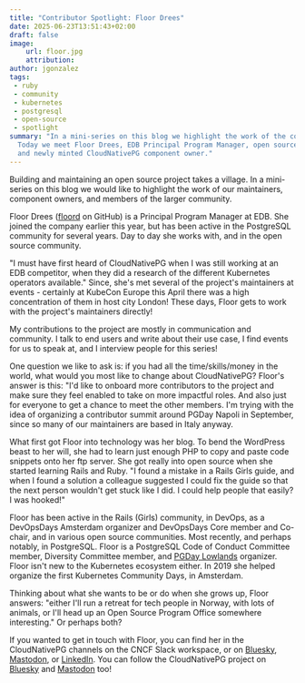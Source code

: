 ```yaml
---
title: "Contributor Spotlight: Floor Drees"
date: 2025-06-23T13:51:43+02:00
draft: false
image:
    url: floor.jpg
    attribution:
author: jgonzalez
tags:
 - ruby
 - community
 - kubernetes
 - postgresql
 - open-source
 - spotlight
summary: "In a mini-series on this blog we highlight the work of the community.
  Today we meet Floor Drees, EDB Principal Program Manager, open source advocate, 
  and newly minted CloudNativePG component owner." 
---
```


Building and maintaining an open source project takes a village. In a
mini-series on this blog we would like to highlight the work of our
maintainers, component owners, and members of the larger community.

Floor Drees ([floord](https://github.com/floord) on GitHub) is a Principal Program Manager at EDB. 
She joined the company earlier this year, but has been active in the PostgreSQL 
community for several years. Day to day she works with, and in the open source 
community.

"I must have first heard of CloudNativePG when I was still working at an EDB 
competitor, when they did a research of the different Kubernetes operators 
available." Since, she's met several of the project's maintainers at events - 
certainly at KubeCon Europe this April there was a high concentration of them 
in host city London! These days, Floor gets to work with the project's 
maintainers directly!

My contributions to the project are mostly in communication and community. 
I talk to end users and write about their use case, I find events for us to 
speak at, and I interview people for this series!

One question we like to ask is: if you had all the time/skills/money in the 
world, what would you most like to change about CloudNativePG? Floor's answer 
is this: "I'd like to onboard more contributors to the project and make sure 
they feel enabled to take on more impactful roles. And also just for everyone 
to get a chance to meet the other members. I'm trying with the idea of 
organizing a contributor summit around PGDay Napoli in September, since so 
many of our maintainers are based in Italy anyway.

What first got Floor into technology was her blog. To bend the WordPress beast 
to her will, she had to learn just enough PHP to copy and paste code snippets 
onto her ftp server. She got really into open source when she started learning 
Rails and Ruby. "I found a mistake in a Rails Girls guide, and when I found a 
solution a colleague suggested I could fix the guide so that the next person 
wouldn't get stuck like I did. I could help people that easily? I was hooked!"

Floor has been active in the Rails (Girls) community, in DevOps, as a 
DevOpsDays Amsterdam organizer and DevOpsDays Core member and Co-chair, 
and in various open source communities. Most recently, and perhaps notably, 
in PostgreSQL. Floor is a PostgreSQL Code of Conduct Committee member, 
Diversity Committee member, and [PGDay Lowlands](https://2025.pgday.nl) organizer.
Floor isn't new to the Kubernetes ecosystem either. In 2019 she helped organize 
the first Kubernetes Community Days, in Amsterdam.

Thinking about what she wants to be or do when she grows up, Floor answers: 
"either I'll run a retreat for tech people in Norway, with lots of animals, 
or I'll head up an Open Source Program Office somewhere interesting." Or perhaps 
both?
 
If you wanted to get in touch with Floor, you can find her in the 
CloudNativePG channels on the CNCF Slack workspace, or on [Bluesky](https://bsky.app/profile/floord.bsky.social), 
[Mastodon](https://hachyderm.io/@floord), or [LinkedIn](https://www.linkedin.com/in/floordrees/). You can follow the CloudNativePG project on [Bluesky](https://cloudnativepg.bsky.social) and [Mastodon](https://mastodon.social/@CloudNativePG) too! 
